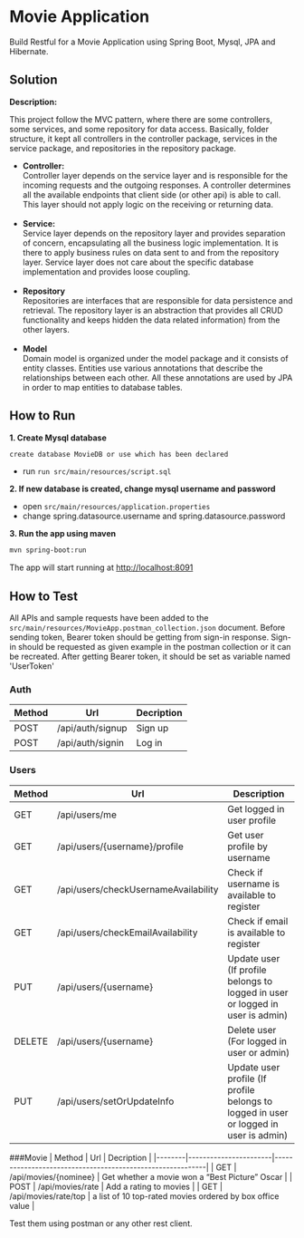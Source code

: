 # Movie Application

Build Restful for a Movie Application using Spring Boot, Mysql, JPA and Hibernate.

## Solution

**Description:**

This project follow the MVC pattern, where there are some controllers, some services, and some repository for data access. Basically, folder structure, it kept all controllers in the controller package, services in the service package, and repositories in the repository package.

+ <b>Controller:</b><br>
Controller layer depends on the service layer and is responsible for the incoming requests and the outgoing responses. A controller determines all the available endpoints that client side (or other api) is able to call. This layer should not apply logic on the receiving or returning data.
<br><br>
+ <b>Service:</b><br>
  Service layer depends on the repository layer and provides separation of concern, encapsulating all the business logic implementation. It is there to apply business rules on data sent to and from the repository layer. Service layer does not care about the specific database implementation and provides loose coupling.
  <br><br>
+ <b>Repository</b><br>
  Repositories are interfaces that are responsible for data persistence and retrieval. The repository layer is an abstraction that provides all CRUD functionality and keeps hidden the data related information) from the other layers.
  <br><br>
+ <b>Model</b><br>
  Domain model is organized under the model package and it consists of entity classes. Entities use various annotations that describe the relationships between each other. All these annotations are used by JPA in order to map entities to database tables.


## How to Run

**1. Create Mysql database**
```bash
create database MovieDB or use which has been declared
```
- run `run src/main/resources/script.sql`

**2. If new database is created, change mysql username and password**

+ open `src/main/resources/application.properties`
+ change spring.datasource.username and spring.datasource.password

**3. Run the app using maven**

```bash
mvn spring-boot:run
```
The app will start running at <http://localhost:8091>


## How to Test

All APIs and sample requests have been added to the `src/main/resources/MovieApp.postman_collection.json` document.
Before sending token, Bearer token should be getting from sign-in response. Sign-in should be requested as given example in the postman collection or it can be recreated.
After getting Bearer token, it should be set as variable named 'UserToken'
### Auth

| Method | Url | Decription | 
| ------ | --- | ---------- | 
| POST   | /api/auth/signup | Sign up | 
| POST   | /api/auth/signin | Log in | 

### Users

| Method | Url | Description | 
| ------ | --- | ----------- | 
| GET    | /api/users/me | Get logged in user profile | 
| GET    | /api/users/{username}/profile | Get user profile by username | 
| GET    | /api/users/checkUsernameAvailability | Check if username is available to register | 
| GET    | /api/users/checkEmailAvailability | Check if email is available to register | 
| PUT    | /api/users/{username} | Update user (If profile belongs to logged in user or logged in user is admin) | 
| DELETE | /api/users/{username} | Delete user (For logged in user or admin) |
| PUT    | /api/users/setOrUpdateInfo | Update user profile (If profile belongs to logged in user or logged in user is admin) |

###Movie
| Method | Url                   | Decription                                                | 
|--------|-----------------------|-----------------------------------------------------------| 
| GET    | /api/movies/{nominee} | Get whether a movie won a “Best Picture” Oscar            | 
| POST   | /api/movies/rate      | Add a rating to movies                                    | 
| GET    | /api/movies/rate/top  | a list of 10 top-rated movies ordered by box office value |

Test them using postman or any other rest client.
